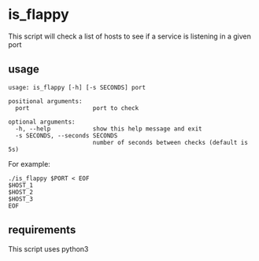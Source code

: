 # is_flappy
This script will check a list of hosts to see if a service is listening in a given port

## usage
```
usage: is_flappy [-h] [-s SECONDS] port

positional arguments:
  port                  port to check

optional arguments:
  -h, --help            show this help message and exit
  -s SECONDS, --seconds SECONDS
                        number of seconds between checks (default is 5s)
```

For example:

```
./is_flappy $PORT < EOF
$HOST_1
$HOST_2
$HOST_3
EOF
```

## requirements
This script uses python3
